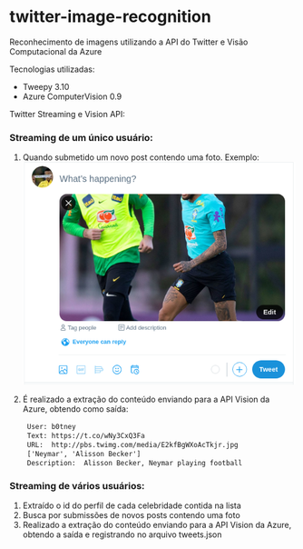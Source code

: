 # twitter-image-recognition

Reconhecimento de imagens utilizando a API do Twitter e Visão Computacional da Azure

Tecnologias utilizadas:
- Tweepy 3.10
- Azure ComputerVision 0.9

Twitter Streaming e Vision API:
### Streaming de um único usuário:
1. Quando submetido um novo post contendo uma foto. 
   Exemplo:
   ![Exemplo](https://raw.githubusercontent.com/rafaelbcastilhos/twitter-image-recognition/main/post.png)

2. É realizado a extração do conteúdo enviando para a API Vision da Azure, obtendo como saída:  
   ```
    User: b0tney  
    Text: https://t.co/wNy3CxQ3Fa  
    URL:  http://pbs.twimg.com/media/E2kfBgWXoAcTkjr.jpg  
    ['Neymar', 'Alisson Becker']  
    Description:  Alisson Becker, Neymar playing football
   ```

### Streaming de vários usuários:
1. Extraído o id do perfil de cada celebridade contida na lista
2. Busca por submissões de novos posts contendo uma foto
3. Realizado a extração do conteúdo enviando para a API Vision da Azure, obtendo a saída e registrando no arquivo tweets.json
